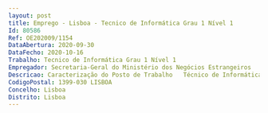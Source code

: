 ```yaml
--- 
layout: post
title: Emprego - Lisboa - Tecnico de Informática Grau 1 Nível 1
Id: 80586
Ref: OE202009/1154
DataAbertura: 2020-09-30
DataFecho: 2020-10-16
Trabalho: Tecnico de Informática Grau 1 Nível 1
Empregador: Secretaria-Geral do Ministério dos Negócios Estrangeiros
Descricao: Caracterização do Posto de Trabalho   Técnico de Informática de HelpDesk | ServiceDesk de apoio aos SPE’s (Serviços Periféricos Externos do MNE  Embaixadas, Consulados, Vice Consulados, etc.) e ou Serviços Internos   Prestar suporte (remotamente, via telefone e ou presencialmente) aos utilizadores do MNE nos SPE’s e ou Serviços Internos e determinar causas e soluções dos problemas em questão e ou encaminhar para uma segunda linha   Instalar, configurar e manter sistemas operativos e outras aplicações    Participar na implementação de procedimentos e criação da respetiva documentação, relacionados com a resolução dos problemas.
CodigoPostal: 1399-030 LISBOA
Concelho: Lisboa
Distrito: Lisboa
--- 
```

